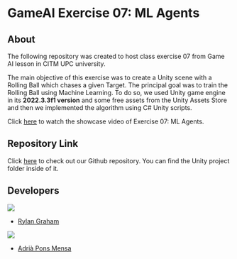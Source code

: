 # GameAI Exercise 07: ML Agents
## About
The following repository was created to host class exercise 07 from Game AI lesson in CITM UPC university.

The main objective of this exercise was to create a Unity scene with a Rolling Ball which chases a given Target. The principal goal was to train the Rolling Ball using Machine Learning. To do so, we used Unity game engine in its **2022.3.3f1 version** and some free assets from the Unity Assets Store and then we implemented the algorithm using C# Unity scripts.

Click [here]([https://youtu.be/cX61BJU59SE](https://youtu.be/rESgIVpOk2U)) to watch the showcase video of Exercise 07: ML Agents.


## Repository Link
Click [here](https://github.com/AdriaPm/GameAI_ML-Agents) to check out our Github repository. You can find the Unity project folder inside of it.


## Developers
![](https://raw.githubusercontent.com/Historn/PinBall_Game/master/TeamPhotos/rylangraham.jpg)
 - [Rylan Graham](https://github.com/RylanJGraham)

 ![](https://raw.githubusercontent.com/Historn/PinBall_Game/master/TeamPhotos/adriapons.jpg)
 - [Adrià Pons Mensa](https://github.com/AdriaPm)

